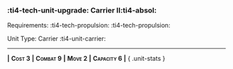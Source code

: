 ### :ti4-tech-unit-upgrade: **Carrier II**:ti4-absol:

Requirements: :ti4-tech-propulsion: :ti4-tech-propulsion:

Unit Type: Carrier :ti4-unit-carrier:

---

__|__ <span style="font-variant:small-caps;white-space: nowrap;">**Cost 3**</span> __|__ <span style="font-variant:small-caps;white-space: nowrap;">**Combat 9**</span> __|__ <span style="font-variant:small-caps;white-space: nowrap;">**Move 2**</span> __|__ <span style="font-variant:small-caps;white-space: nowrap;">**Capacity 6**</span> __|__
{ .unit-stats }

